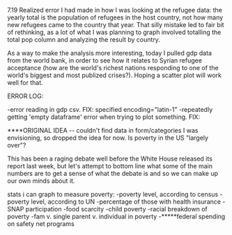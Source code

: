 
7.19
Realized error I had made in how I was looking at the refugee data: the yearly total is the population of refugees in the host country, not how many new refugees came to the country that year. That silly mistake led to fair bit of rethinking, as a lot of what I was planning to graph involved totalling the total pop column and analyzing the result by country.

As a way to make the analysis more interesting, today I pulled gdp data from the world bank, in order to see how it relates to Syrian refugee acceptance (how are the world's richest nations responding to one of the world's biggest and most publized crises?). Hoping a scatter plot will work well for that.


ERROR LOG:

-error reading in gdp csv. FIX: specified encoding="latin-1"
-repeatedly getting 'empty dataframe' error when trying to plot something. FIX: 






****ORIGINAL IDEA -- couldn't find data in form/categories I was envisioning, so dropped the idea for now.
Is poverty in the US "largely over"?

This has been a raging debate well before the White House released its report last week, but let's attempt to bottom line what some of the main numbers are to get a sense of what the debate is and so we can make up our own minds about it.

stats i can graph to measure poverty:
-poverty level, according to census
-poverty level, according to UN
-percentage of those with health insurance
-SNAP participation
-food scarcity
-child poverty
-racial breakdown of poverty
-fam v. single parent v. individual in poverty
-*****federal spending on safety net programs